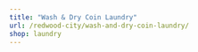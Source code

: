 ```yaml
---
title: "Wash & Dry Coin Laundry"
url: /redwood-city/wash-and-dry-coin-laundry/
shop: laundry
---
```

